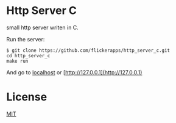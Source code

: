 Http Server C
====
small http server writen in C.

Run the server:
```
$ git clone https://github.com/flickerapps/http_server_c.git
cd http_server_c
make run
```
And go to [localhost](http://localhost) or [http://127.0.0.1](http://127.0.0.1)

License
====
[MIT](LICENSE)

